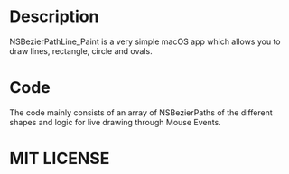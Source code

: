 # Description
NSBezierPathLine_Paint is a very simple macOS app which allows you to draw lines, rectangle, circle and ovals.

# Code
The code mainly consists of an array of NSBezierPaths of the different shapes and logic for live drawing through Mouse Events.

# MIT LICENSE



